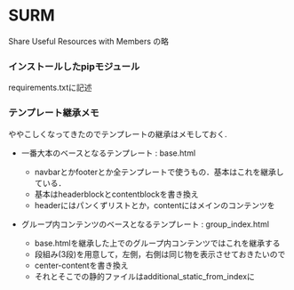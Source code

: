 # SURM #

Share Useful Resources with Members の略

### インストールしたpipモジュール ###
requirements.txtに記述

### テンプレート継承メモ ###

ややこしくなってきたのでテンプレートの継承はメモしておく.

* 一番大本のベースとなるテンプレート : base.html
    - navbarとかfooterとか全テンプレートで使うもの．基本はこれを継承している．
    - 基本はheaderblockとcontentblockを書き換え
    - headerにはパンくずリストとか，contentにはメインのコンテンツを

* グループ内コンテンツのベースとなるテンプレート : group_index.html
    - base.htmlを継承した上でのグループ内コンテンツではこれを継承する
    - 段組み(3段)を用意して，左側，右側は同じ物を表示させておきたいので
    - center-contentを書き換え
    - それとそこでの静的ファイルはadditional_static_from_indexに